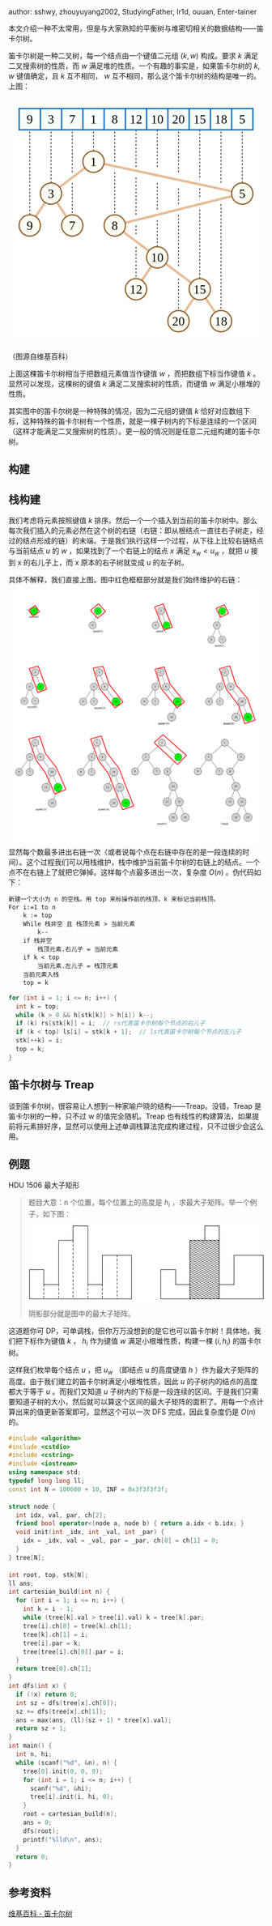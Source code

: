 author: sshwy, zhouyuyang2002, StudyingFather, Ir1d, ouuan, Enter-tainer

本文介绍一种不太常用，但是与大家熟知的平衡树与堆密切相关的数据结构——笛卡尔树。

笛卡尔树是一种二叉树，每一个结点由一个键值二元组 $(k,w)$ 构成。要求 $k$ 满足二叉搜索树的性质，而 $w$ 满足堆的性质。一个有趣的事实是，如果笛卡尔树的 $k,w$ 键值确定，且 $k$ 互不相同， $w$ 互不相同，那么这个笛卡尔树的结构是唯一的。上图：

![eg](./images/cartesian-tree1.png)

（图源自维基百科）

上面这棵笛卡尔树相当于把数组元素值当作键值 $w$ ，而把数组下标当作键值 $k$ 。显然可以发现，这棵树的键值 $k$ 满足二叉搜索树的性质，而键值 $w$ 满足小根堆的性质。

其实图中的笛卡尔树是一种特殊的情况，因为二元组的键值 $k$ 恰好对应数组下标，这种特殊的笛卡尔树有一个性质，就是一棵子树内的下标是连续的一个区间（这样才能满足二叉搜索树的性质）。更一般的情况则是任意二元组构建的笛卡尔树。

## 构建

## 栈构建

我们考虑将元素按照键值 $k$ 排序。然后一个一个插入到当前的笛卡尔树中。那么每次我们插入的元素必然在这个树的右链（右链：即从根结点一直往右子树走，经过的结点形成的链）的末端。于是我们执行这样一个过程，从下往上比较右链结点与当前结点 $u$ 的 $w$ ，如果找到了一个右链上的结点 $x$ 满足 $x_w<u_w$ ，就把 $u$ 接到 x 的右儿子上，而 x 原本的右子树就变成 u 的左子树。

具体不解释，我们直接上图。图中红色框框部分就是我们始终维护的右链：

![build](./images/cartesian-tree2.png)

显然每个数最多进出右链一次（或者说每个点在右链中存在的是一段连续的时间）。这个过程我们可以用栈维护，栈中维护当前笛卡尔树的右链上的结点。一个点不在右链上了就把它弹掉。这样每个点最多进出一次，复杂度 $O(n)$ 。伪代码如下：

```text
新建一个大小为 n 的空栈。用 top 来标操作前的栈顶，k 来标记当前栈顶。
For i:=1 to n
    k := top
    While 栈非空 且 栈顶元素 > 当前元素 
        k--
    if 栈非空
        栈顶元素.右儿子 = 当前元素
    if k < top
        当前元素.左儿子 = 栈顶元素
    当前元素入栈
    top = k
```

```cpp
for (int i = 1; i <= n; i++) {
  int k = top;
  while (k > 0 && h[stk[k]] > h[i]) k--;
  if (k) rs[stk[k]] = i;  // rs代表笛卡尔树每个节点的右儿子
  if (k < top) ls[i] = stk[k + 1];  // ls代表笛卡尔树每个节点的左儿子
  stk[++k] = i;
  top = k;
}
```

## 笛卡尔树与 Treap

谈到笛卡尔树，很容易让人想到一种家喻户晓的结构——Treap。没错，Treap 是笛卡尔树的一种，只不过 w 的值完全随机。Treap 也有线性的构建算法，如果提前将元素排好序，显然可以使用上述单调栈算法完成构建过程，只不过很少会这么用。

## 例题

HDU 1506 最大子矩形

> 题目大意：n 个位置，每个位置上的高度是 $h_i$ ，求最大子矩阵。举一个例子，如下图：
>
> ![eg](./images/cartesian-tree3.jpeg)
>
> 阴影部分就是图中的最大子矩阵。

这道题你可 DP，可单调栈，但你万万没想到的是它也可以笛卡尔树！具体地，我们把下标作为键值 $k$ ， $h_i$ 作为键值 $w$ 满足小根堆性质，构建一棵 $(i,h_i)$ 的笛卡尔树。

这样我们枚举每个结点 $u$ ，把 $u_w$ （即结点 u 的高度键值 $h$ ）作为最大子矩阵的高度。由于我们建立的笛卡尔树满足小根堆性质，因此 $u$ 的子树内的结点的高度都大于等于 $u$ 。而我们又知道 $u$ 子树内的下标是一段连续的区间。于是我们只需要知道子树的大小，然后就可以算这个区间的最大子矩阵的面积了。用每一个点计算出来的值更新答案即可。显然这个可以一次 DFS 完成，因此复杂度仍是 $O(n)$ 的。

```cpp
#include <algorithm>
#include <cstdio>
#include <cstring>
#include <iostream>
using namespace std;
typedef long long ll;
const int N = 100000 + 10, INF = 0x3f3f3f3f;

struct node {
  int idx, val, par, ch[2];
  friend bool operator<(node a, node b) { return a.idx < b.idx; }
  void init(int _idx, int _val, int _par) {
    idx = _idx, val = _val, par = _par, ch[0] = ch[1] = 0;
  }
} tree[N];

int root, top, stk[N];
ll ans;
int cartesian_build(int n) {
  for (int i = 1; i <= n; i++) {
    int k = i - 1;
    while (tree[k].val > tree[i].val) k = tree[k].par;
    tree[i].ch[0] = tree[k].ch[1];
    tree[k].ch[1] = i;
    tree[i].par = k;
    tree[tree[i].ch[0]].par = i;
  }
  return tree[0].ch[1];
}
int dfs(int x) {
  if (!x) return 0;
  int sz = dfs(tree[x].ch[0]);
  sz += dfs(tree[x].ch[1]);
  ans = max(ans, (ll)(sz + 1) * tree[x].val);
  return sz + 1;
}
int main() {
  int n, hi;
  while (scanf("%d", &n), n) {
    tree[0].init(0, 0, 0);
    for (int i = 1; i <= n; i++) {
      scanf("%d", &hi);
      tree[i].init(i, hi, 0);
    }
    root = cartesian_build(n);
    ans = 0;
    dfs(root);
    printf("%lld\n", ans);
  }
  return 0;
}
```

## 参考资料

 [维基百科 - 笛卡尔树](https://zh.wikipedia.org/wiki/%E7%AC%9B%E5%8D%A1%E5%B0%94%E6%A0%91) 
